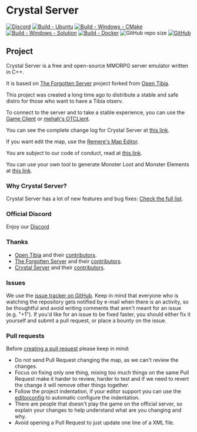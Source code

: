 # Crystal Server

[![Discord](https://img.shields.io/discord/1310943869923495988?style=flat-square&logo=discord)](https://discord.gg/7AYJEHTghQ)
[![Build - Ubuntu](https://github.com/jprzimba/crystalserver/actions/workflows/build-ubuntu.yml/badge.svg)](https://github.com/jprzimba/crystalserver/actions/workflows/build-ubuntu.yml)
[![Build - Windows - CMake](https://github.com/jprzimba/crystalserver/actions/workflows/build-windows-cmake.yml/badge.svg)](https://github.com/jprzimba/crystalserver/actions/workflows/build-windows-cmake.yml)
[![Build - Windows - Solution](https://github.com/jprzimba/crystalserver/actions/workflows/build-windows-solution.yml/badge.svg)](https://github.com/jprzimba/crystalserver/actions/workflows/build-windows-solution.yml)
[![Build - Docker](https://github.com/jprzimba/crystalserver/actions/workflows/build-docker.yml/badge.svg)](https://github.com/jprzimba/crystalserver/actions/workflows/build-docker.yml)
![GitHub repo size](https://img.shields.io/github/repo-size/jprzimba/crystalserver)
[![GitHub](https://img.shields.io/github/license/jprzimba/crystalserver)](https://github.com/jprzimba/crystalserver/blob/main/LICENSE)


## Project

Crystal Server is a free and open-source MMORPG server emulator written in C++.

It is based on [The Forgotten Server](https://github.com/otland/forgottenserver) project forked from [Open Tibia](https://github.com/opentibia/server).

This project was created a long time ago to distribute a stable and safe distro for those who want to have a Tibia otserv.

To connect to the server and to take a stable experience, you can
use the [Game Client](https://github.com/jprzimba/gameclient/releases) or [mehah's OTCLient](https://github.com/mehah/otclient).

You can see the complete change log for Crystal Server at [this link](https://github.com/jprzimba/crystalserver/blob/main/markdowns/CHANGELOG.md).

If you want edit the map, use the [Remere's Map Editor](https://github.com/jprzimba/rme-crystalserver/releases).

You are subject to our code of conduct, read
at [this link](https://github.com/jprzimba/crystalserver/blob/main/markdowns/CODE_OF_CONDUCT.md).

You can use your own tool to generate Monster Loot and Monster Elements at [this link](https://crystalsever.vercel.app).

### Why Crystal Server?
Crystal Server has a lot of new features and bug fixes: [Check the full list](https://github.com/jprzimba/crystalserver/blob/main/markdowns/WHY_CRYSTAL_SERVER.md).

### Official Discord
Enjoy our [Discord](https://discord.gg/7AYJEHTghQ)

### Thanks
- [Open Tibia](https://github.com/opentibia/server) and their [contributors](https://github.com/opentibia/server/graphs/contributors).
- [The Forgotten Server](https://github.com/otland/forgottenserver) and their [contributors](https://github.com/otland/forgottenserver/graphs/contributors).
- [Crystal Server](https://github.com/jprzimba/crystalserver) and their [contributors](https://github.com/jprzimba/crystalserver/graphs/contributors).

### Issues

We use the [issue tracker on GitHub](https://github.com/jprzimba/crystalserver/issues). Keep in mind that everyone who is
watching the repository gets notified by e-mail when there is an activity, so be thoughtful and avoid writing comments
that aren't meant for an issue (e.g. "+1"). If you'd like for an issue to be fixed faster, you should either fix it
yourself and submit a pull request, or place a bounty on the issue.

### Pull requests

Before [creating a pull request](https://github.com/jprzimba/crystalserver/pulls) please keep in mind:

* Do not send Pull Request changing the map, as we can't review the changes.
* Focus on fixing only one thing, mixing too much things on the same Pull Request make it harder to review, harder to
  test and if we need to revert the change it will remove other things together.
* Follow the project indentation, if your editor support you can use the [editorconfig](https://editorconfig.org/) to
  automatic configure the indentation.
* There are people that doesn't play the game on the official server, so explain your changes to help understand what
  are you changing and why.
* Avoid opening a Pull Request to just update one line of a XML file.